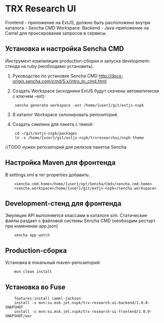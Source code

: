TRX Research UI
===============
Frontend - приложение на ExtJS, должно быть расположено внутри каталога - Sencha CMD Workspace.
Backend - Java-приложение на Camel для проксирования запросов в сервисы.

Установка и настройка Sencha CMD
--------------------------------
Инструмент компиляции production-сборки и запуска development-стенда на ruby (необходимо установить).

1. Руководство по установке Sencha CMD http://docs-origin.sencha.com/cmd/5.x/intro_to_cmd.html
2. Создать Workspace (исходники ExtJS будут скачены автоматически с ключем -ext):

        sencha generate workspace -ext /home/{user}/git/extjs-nspk

3. В каталог Workspace склонировать репозиторий.
4. Создать симлинк для пакета с темой:

        cd ~/git/extjs-nspk/packages
        ln -s /home/{user}/git/extjs-nspk/trxresearchui/nspk-theme
//TODO нужен репозиторий для релизов пакетов Sencha


Настройка Maven для фронтенда
-----------------------------
В settings.xml в тег properties добавить:

        <sencha.cmd.home>/home/{user}/opt/Sencha/Cmd</sencha.cmd.home>
        <sencha.workspace>/home/{user}/git/extjs-nspk</sencha.workspace>

Development-стенд для фронтенда
-------------------------------
Эмуляция API выполняется классами в каталоге sim. Статические файлы раздает с файловой системы Sencha CMD (необходим рестарт при изменении app.json)

        sencha app watch

Production-сборка
-----------------
Установка в локальный maven-репозиторий:

        mvn clean install

Установка во Fuse
-----------------
        features:install camel-jackson
        install -s mvn:su.msk.jet.nspk/trx-research-ui-backend/1.0.0-SNAPSHOT
        install -s mvn:su.msk.jet.nspk/trx-research-ui-frontend/1.0.0-SNAPSHOT/war

